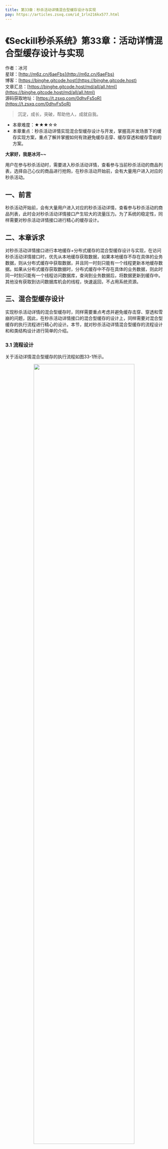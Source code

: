 ```yaml
---
title: 第33章：秒杀活动详情混合型缓存设计与实现
pay: https://articles.zsxq.com/id_1rln216kx577.html
---
```


# 《Seckill秒杀系统》第33章：活动详情混合型缓存设计与实现

作者：冰河
<br/>星球：[http://m6z.cn/6aeFbs](http://m6z.cn/6aeFbs)
<br/>博客：[https://binghe.gitcode.host](https://binghe.gitcode.host)
<br/>文章汇总：[https://binghe.gitcode.host/md/all/all.html](https://binghe.gitcode.host/md/all/all.html)
<br/>源码获取地址：[https://t.zsxq.com/0dhvFs5oR](https://t.zsxq.com/0dhvFs5oR)

> 沉淀，成长，突破，帮助他人，成就自我。

* 本章难度：★★★☆☆
* 本章重点：秒杀活动详情实现混合型缓存设计与开发，掌握高并发场景下的缓存实现方案，重点了解并掌握如何有效避免缓存击穿、缓存穿透和缓存雪崩的方案。

**大家好，我是冰河~~**

用户在参与秒杀活动时，需要进入秒杀活动详情，查看参与当前秒杀活动的商品列表，选择自己心仪的商品进行抢购，在秒杀活动开始前，会有大量用户进入对应的秒杀活动。

## 一、前言

秒杀活动开始前，会有大量用户进入对应的秒杀活动详情，查看参与秒杀活动的商品列表，此时会对秒杀活动详情接口产生较大的流量压力。为了系统的稳定性，同样需要对秒杀活动详情接口进行精心的缓存设计。

## 二、本章诉求

对秒杀活动详情接口进行本地缓存+分布式缓存的混合型缓存设计与实现，在访问秒杀活动详情接口时，优先从本地缓存获取数据，如果本地缓存不存在具体的业务数据，则从分布式缓存中获取数据，并且同一时刻只能有一个线程更新本地缓存数据。如果从分布式缓存获取数据时，分布式缓存中不存在具体的业务数据，则此时同一时刻只能有一个线程访问数据库，查询到业务数据后，将数据更新到缓存中。其他没有获取到访问数据库机会的线程，快速返回，不占用系统资源。

## 三、混合型缓存设计

实现秒杀活动详情的混合型缓存时，同样需要重点考虑并避免缓存击穿、穿透和雪崩的问题，因此，在秒杀活动详情接口的混合型缓存的设计上，同样需要对混合型缓存的执行流程进行精心的设计。本节，就对秒杀活动详情混合型缓存的流程设计和和类结构设计进行简单的介绍。

### 3.1 流程设计

关于活动详情混合型缓存的执行流程如图33-1所示。

<div align="center">
    <img src="https://binghe.gitcode.host/images/project/seckill/scekill-2023-06-10-001.png?raw=true" width="80%">
    <br/>
</div>

整体流程如下所示。

（1）获取秒杀活动详情数据时，先获取本地缓存数据。

（2）如果本地缓存存在数据，则执行第（3）步，否则执行第（5）步。

## 查看完整文章

加入[冰河技术](http://m6z.cn/6aeFbs)知识星球，解锁完整技术文章与完整代码